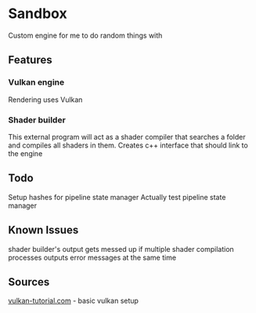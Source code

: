 # Sandbox
Custom engine for me to do random things with
## Features
### Vulkan engine
Rendering uses Vulkan
### Shader builder
This external program will act as a shader compiler that searches a folder and compiles all shaders in them.
Creates c++ interface that should link to the engine
## Todo
Setup hashes for pipeline state manager
Actually test pipeline state manager
## Known Issues
shader builder's output gets messed up if multiple shader compilation processes outputs error messages at the same time
## Sources
[vulkan-tutorial.com](https://vulkan-tutorial.com/) - basic vulkan setup

